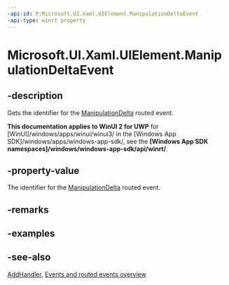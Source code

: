 ```yaml
---
-api-id: P:Microsoft.UI.Xaml.UIElement.ManipulationDeltaEvent
-api-type: winrt property
---
```


<!-- Property syntax
public Windows.UI.Xaml.RoutedEvent ManipulationDeltaEvent { get; }
-->

# Microsoft.UI.Xaml.UIElement.ManipulationDeltaEvent

## -description
Gets the identifier for the [ManipulationDelta](uielement_manipulationdelta.md) routed event.

**This documentation applies to WinUI 2 for UWP** for [WinUI]/windows/apps/winui/winui3/ in the [Windows App SDK]/windows/apps/windows-app-sdk/, see the **[Windows App SDK namespaces]/windows/windows-app-sdk/api/winrt/**.

## -property-value
The identifier for the [ManipulationDelta](uielement_manipulationdelta.md) routed event.

## -remarks

## -examples

## -see-also
[AddHandler](uielement_addhandler_1350394113.md), [Events and routed events overview](/windows/uwp/xaml-platform/events-and-routed-events-overview)
